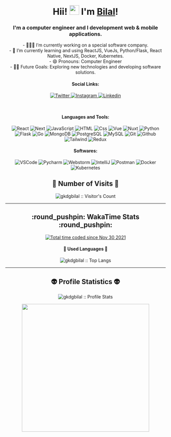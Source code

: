 <br/>
<h1 align="center" >Hii! <img src="https://media.giphy.com/media/hvRJCLFzcasrR4ia7z/giphy.gif" width="30px" height="30px"> I'm <a href="https://github.com/gkdgbilal" target="_blank">Bilal</a>!</h1>
<h3 align="center" >I'm a computer engineer and I development web & mobile applications.</h3>

<p align="center">
- 👩🏻‍💻 I’m currently working on a special software company. <br>
- 🌱 I’m currently learning and using ReactJS, VueJs, Python/Flask, React Native, NextJS, Docker, Kubernetes. <br>
- 😄 Pronouns: Computer Engineer<br>
- 💪🏼 Future Goals: Exploring new technologies and developing software solutions.
</p>
<!--<img alt="ViewCount" src="https://views.whatilearened.today/views/github/gkdgbilal/gkdgbilal.svg" />-->
<h4 align="center" >Social Links:</h4>

<p align="center">
    <a href="https://twitter.com/gkdg_bilal">
  <img
    alt="Twitter"
    src="https://img.shields.io/badge/Twitter-1DA1F2?logo=twitter&logoColor=white&style=for-the-badge"
  />
</a>
<a href="https://www.instagram.com/gkdg.bilal/">
  <img
    alt="Instagram"
    src="https://img.shields.io/badge/Instagram-E4405F?logo=instagram&logoColor=white&style=for-the-badge"
  />
</a>
<a href="https://www.linkedin.com/in/bilalgokdag//">
  <img
    alt="Linkedin"
    src="https://img.shields.io/badge/linkedin-0077B5?logo=linkedin&logoColor=white&style=for-the-badge"
  />
</a>
 </p>

<!--
<div>
    <p align="center"><a href="https://www.linkedin.com/in/bilalgokdag/" target="_blank"><img align="center" alt="Bilal G | LinkedIn" width="22px" src="https://github.com/Aakarsh-B/trying-repos/blob/master/linkedin.svg" />&emsp;
<a href="https://instagram.com/gkdg.bilal" target="_blank"><img align="center" alt="Bilal G | Instagram" width="22px" src="https://github.com/Aakarsh-B/trying-repos/blob/master/insta.svg" />&emsp;
    <a href="https://twitter.com/gkdg_bilal" target="_blank"><img align="center" alt="Bilal G | Twitter" width="22px" src="https://github.com/Aakarsh-B/trying-repos/blob/master/twitter.svg" />
        </p>
    </div>
-->
<br/>


<h4 align="center" >Languages and Tools:</h4>

<p align="center">
  <img alt="React" src="https://img.shields.io/badge/React-61DAFB?logo=react&logoColor=white&style=for-the-badge" />
  <img alt="Next" src="https://img.shields.io/badge/Next-000000?logo=nextdotjs&logoColor=white&style=for-the-badge" />
  <img alt="JavaScript" src="https://img.shields.io/badge/JavaScript-F7DF1E?logo=javascript&logoColor=white&style=for-the-badge" />
  <img alt="HTML" src="https://img.shields.io/badge/HTML-E34F26?logo=html5&logoColor=white&style=for-the-badge" />
  <img alt="Css" src="https://img.shields.io/badge/CSS-1572B6?logo=css3&logoColor=white&style=for-the-badge" />
  <img alt="Vue" src="https://img.shields.io/badge/Vue-4FC08D?logo=vuedotjs&logoColor=white&style=for-the-badge" />
  <img alt="Nuxt" src="https://img.shields.io/badge/Nuxt-00DC82?logo=nuxtdotjs&logoColor=white&style=for-the-badge" />
  <img alt="Python" src="https://img.shields.io/badge/Python-3776AB?logo=python&logoColor=white&style=for-the-badge" />
  <img alt="Flask" src="https://img.shields.io/badge/Flask-000000?logo=flask&logoColor=white&style=for-the-badge" />
  <img alt="Go" src="https://img.shields.io/badge/Go-00ADD8?logo=go&logoColor=white&style=for-the-badge" />
  <img alt="MongoDB" src="https://img.shields.io/badge/Mongo-47A248?logo=mongodb&logoColor=white&style=for-the-badge" />
  <img alt="PostgreSQL" src="https://img.shields.io/badge/PostgreSQL-4169E1?logo=postgresql&logoColor=white&style=for-the-badge" />
  <img alt="MySQL" src="https://img.shields.io/badge/MySQL-4479A1?logo=mysql&logoColor=white&style=for-the-badge" />
  <img alt="Git" src="https://img.shields.io/badge/Git-F05032?logo=git&logoColor=white&style=for-the-badge" />
  <img alt="Github" src="https://img.shields.io/badge/Github-181717?logo=github&logoColor=white&style=for-the-badge" />
  <img alt="Tailwind" src="https://img.shields.io/badge/Tailwind-06B6D4?logo=tailwindcss&logoColor=white&style=for-the-badge" />
  <img alt="Redux" src="https://img.shields.io/badge/Redux-764ABC?logo=redux&logoColor=white&style=for-the-badge" />
</p>

<!--
<div>
    <p align="center"><a href="https://www.w3.org/html/" target="_blank"><img align="center" alt="HTML5" width="26px" src="https://raw.githubusercontent.com/github/explore/80688e429a7d4ef2fca1e82350fe8e3517d3494d/topics/html/html.png" /></a>&emsp;
<a href="https://www.w3schools.com/css/" target="_blank"><img align="center" alt="CSS3" width="26px" src="https://raw.githubusercontent.com/github/explore/80688e429a7d4ef2fca1e82350fe8e3517d3494d/topics/css/css.png" /></a>&emsp;
<a href="https://www.python.org" target="_blank"> <img align="center" alt="Python" width="26px" src="https://github.com/Aakarsh-B/trying-repos/blob/master/python-5.svg?raw=true"/> </a>&emsp;
<a href="https://reactjs.org" target="_blank"> <img align="center" alt="C" width="43px" src="https://upload.wikimedia.org/wikipedia/commons/a/a7/React-icon.svg"/> </a>&emsp;
<a href="https://vuejs.org" target="_blank"> <img align="center" alt="C++" width="26px" src="https://upload.wikimedia.org/wikipedia/commons/9/95/Vue.js_Logo_2.svg"/> </a>&emsp;
</a>&emsp;
<a href="https://golang.org" target="_blank"> <img align="center" alt="GitHub" width="26px" src="https://cdn.icon-icons.com/icons2/2148/PNG/512/go_icon_132346.png" /> </a>&emsp;
<a href="https://git-scm.com/" target="_blank"> <img align="center" alt="git" width="26px" src="https://www.vectorlogo.zone/logos/git-scm/git-scm-icon.svg"/> </a>&emsp;
<a href="https://github.com/gkdgbilal" target="_blank"> <img align="center" alt="GitHub" width="26px" src="https://github.com/Aakarsh-B/trying-repos/blob/master/github.svg" /> 
        </p>
    </div>
-->
     
        
        
<h4 align="center" >Softwares:</h4>


<p align="center">
  <img alt="VSCode" src="https://img.shields.io/badge/VScode-007ACC?logo=visualstudiocode&logoColor=white&style=for-the-badge" />
  <img alt="Pycharm" src="https://img.shields.io/badge/Pycharm-4FDE7C?logo=pycharm&logoColor=white&style=for-the-badge" />
  <img alt="Webstorm" src="https://img.shields.io/badge/Webstorm-3495C8?logo=webstorm&logoColor=white&style=for-the-badge" />
  <img alt="IntelliJ" src="https://img.shields.io/badge/Intellijidea-AD4FB5?logo=intellijidea&logoColor=white&style=for-the-badge" />
  <img alt="Postman" src="https://img.shields.io/badge/Postman-FF6C37?logo=postman&logoColor=white&style=for-the-badge" />
  <img alt="Docker" src="https://img.shields.io/badge/Docker-2496ED?logo=docker&logoColor=white&style=for-the-badge" />
  <img alt="Kubernetes" src="https://img.shields.io/badge/KUBERNETES-326CE5?logo=kubernetes&logoColor=white&style=for-the-badge" />
</p>

<!--
<div>
     <p align="center">
    <img align="center" alt="Visual Studio Code" width="26px" src="https://raw.githubusercontent.com/github/explore/80688e429a7d4ef2fca1e82350fe8e3517d3494d/topics/visual-studio-code/visual-studio-code.png" />&emsp;
<a href="https://www.jetbrains.com/webstorm/" target="_blank"> <img align="center" alt="XD" width="26px" src="https://upload.wikimedia.org/wikipedia/commons/c/c0/WebStorm_Icon.svg"/> </a> &emsp;
<a href="https://www.jetbrains.com/pycharm/" target="_blank"> <img align="center" alt="Illustrator" width="26px" src="https://upload.wikimedia.org/wikipedia/commons/1/1d/PyCharm_Icon.svg"/> </a> &emsp;
<a href="https://www.jetbrains.com/idea/" target="_blank"> <img align="center" alt="Photoshop" width="26px" src="https://upload.wikimedia.org/wikipedia/commons/9/9c/IntelliJ_IDEA_Icon.svg"/> </a>&emsp;
<a href="https://www.postman.com" target="_blank"> <img align="center" alt="Photoshop" width="26px" src="https://user-images.githubusercontent.com/7853266/44114706-9c72dd08-9fd1-11e8-8d9d-6d9d651c75ad.png"/> </a>
   </p>
    </div>
-->


    
<h2 align="center">👀 Number of Visits 👀</h2>

<p align="center"><img src="https://profile-counter.glitch.me/{gkdgbilal}/count.svg" alt="gkdgbilal :: Visitor's Count" /></p>
    
---
    
<h2 align="center">:round_pushpin: WakaTime Stats :round_pushpin:</h2>
<p align = "center">
<a href="https://wakatime.com/@a87d9cf1-dfce-43d3-b4e2-94a8e4a7e079"><img src="https://wakatime.com/badge/user/a87d9cf1-dfce-43d3-b4e2-94a8e4a7e079.svg?style=for-the-badge" alt="Total time coded since Nov 30 2021" /></a>  
</p>
    
<h4 align="center">👅 Used Languages 👅</h4>

<p align="center"><img src="https://github-readme-stats.vercel.app/api/top-langs/?username=gkdgbilal&langs_count=10&layout=compact&theme=nightowl&hide_border=true" alt="gkdgbilal :: Top Langs" /></p>

---

<h2 align="center">👽 Profile Statistics 👽</h2>

<p align="center"><img src="https://github-readme-stats.vercel.app/api?username=gkdgbilal&show_icons=true&theme=nightowl&hide_border=true" alt="gkdgbilal :: Profile Stats" /></p>

<p align = "center">
  <img src = "https://github-readme-streak-stats.herokuapp.com?user=gkdgbilal&theme=nightowl&hide_border=true" width = 400>
</p>


<!--<p align="center"><img src="https://github-readme-stats.vercel.app/api/wakatime?username=@gkdgbilal&theme=nightowl&hide_border=true" alt="gkdgbilal :: Waka Times" /></p>-->

<!--<p align="center"><img src="https://wakatime.com/share/@gkdgbilal/9f65b68f-b319-4e67-9ff8-2adbb09aca66.svg" alt="gkdgbilal :: Waka Times" width="400px"/></p>
<figure><embed src="https://wakatime.com/share/@gkdgbilal/f233c083-a52c-4e1c-ab54-b712df1bdc9d.svg"></embed></figure>
-->
<!-- 
[![Visits Badge](https://badges.pufler.dev/visits/puf17640/git-badges)](https://badges.pufler.dev)
[![Bilal's github stats](https://github-readme-stats.vercel.app/api?username=gkdgbilal&include_all_commits=true&count_private=true&show_icons=true&line_height=20&title_color=FFFFFF&icon_color=FFFFFF&text_color=FFFFFF&bg_color=0D1117)](https://github.com/gkdgbilal)
-->
